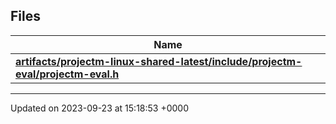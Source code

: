 

## Files

| Name           |
| -------------- |
| **[artifacts/projectm-linux-shared-latest/include/projectm-eval/projectm-eval.h](/api/Files/projectm-eval_8h.md#file-projectm-eval.h)**  |






-------------------------------

Updated on 2023-09-23 at 15:18:53 +0000
